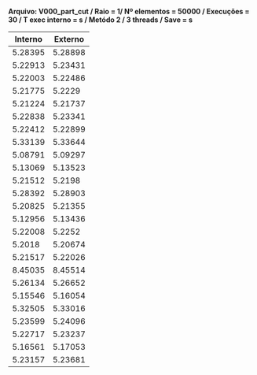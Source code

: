 **Arquivo: V000_part_cut / Raio = 1/ Nº elementos = 50000 / Execuções = 30 / T exec interno = s / Metódo 2 / 3 threads / Save = s**
 
| Interno | Externo |
|---------| ------- |
|5.28395|5.28898|
|5.22913|5.23431|
|5.22003|5.22486|
|5.21775|5.2229|
|5.21224|5.21737|
|5.22838|5.23341|
|5.22412|5.22899|
|5.33139|5.33644|
|5.08791|5.09297|
|5.13069|5.13523|
|5.21512|5.2198|
|5.28392|5.28903|
|5.20825|5.21355|
|5.12956|5.13436|
|5.22008|5.2252|
|5.2018|5.20674|
|5.21517|5.22026|
|8.45035|8.45514|
|5.26134|5.26652|
|5.15546|5.16054|
|5.32505|5.33016|
|5.23599|5.24096|
|5.22717|5.23237|
|5.16561|5.17053|
|5.23157|5.23681|
